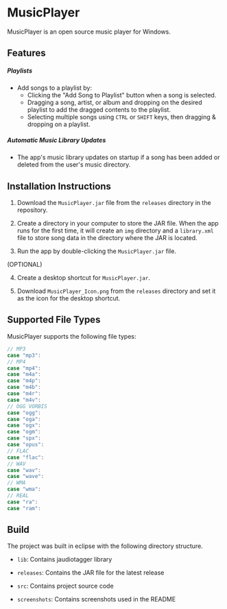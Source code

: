 # MusicPlayer

MusicPlayer is an open source music player for Windows.


## Features

##### Playlists
* Add songs to a playlist by:
  * Clicking the "Add Song to Playlist" button when a song is selected.
  * Dragging a song, artist, or album and dropping on the desired playlist to add the dragged contents to the playlist.
  * Selecting multiple songs using `CTRL` or `SHIFT` keys, then dragging & dropping on a playlist.

##### Automatic Music Library Updates
* The app's music library updates on startup if a song has been added or deleted from the user's music directory.


## Installation Instructions

1. Download the `MusicPlayer.jar` file from the `releases` directory in the repository.

2. Create a directory in your computer to store the JAR file. When the app runs for the first time, it will create an `img` directory and a `library.xml` file to store song data in the directory where the JAR is located.

3. Run the app by double-clicking the `MusicPlayer.jar` file.

(OPTIONAL)

4. Create a desktop shortcut for `MusicPlayer.jar`.

5. Download `MusicPlayer_Icon.png` from the `releases` directory and set it as the icon for the desktop shortcut.


## Supported File Types

MusicPlayer supports the following file types:
```java
// MP3
case "mp3":
// MP4
case "mp4":
case "m4a":
case "m4p":
case "m4b":
case "m4r":
case "m4v":
// OGG VORBIS
case "ogg":
case "oga":
case "ogx":
case "ogm":
case "spx":
case "opus":
// FLAC
case "flac":
// WAV
case "wav":
case "wave":
// WMA
case "wma":
// REAL
case "ra":
case "ram":
```


## Build

The project was built in eclipse with the following directory structure.

* `lib`: Contains jaudiotagger library

* `releases`: Contains the JAR file for the latest release

* `src`: Contains project source code

* `screenshots`: Contains screenshots used in the README
